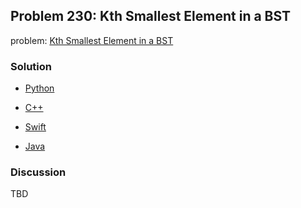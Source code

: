 ## Problem 230: Kth Smallest Element in a BST

problem: [Kth Smallest Element in a BST](https://leetcode.com/problems/kth-smallest-element-in-a-bst/)

### Solution

- [Python](../python/problem230.py)

- [C++](../cpp/problem230.cpp)

- [Swift](../swift/problem230.swift)

- [Java](../java/problem230.java)

### Discussion

TBD

